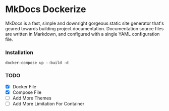 # MkDocs Dockerize

MkDocs is a fast, simple and downright gorgeous static site generator that's geared towards building project documentation. Documentation source files are written in Markdown, and configured with a single YAML configuration file.

### Installation
```
docker-compose up --build -d 
```

### TODO 

- [x] Docker File
- [x] Compose File
- [ ] Add More Themes 
- [ ] Add More Limitation For Container
